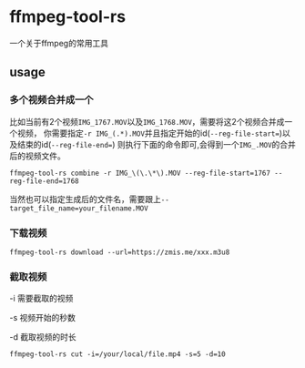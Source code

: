 # ffmpeg-tool-rs

一个关于ffmpeg的常用工具

## usage

### 多个视频合并成一个

比如当前有2个视频`IMG_1767.MOV`以及`IMG_1768.MOV`，需要将这2个视频合并成一个视频，
你需要指定`-r IMG_(.*).MOV`并且指定开始的id(`--reg-file-start=`)以及结束的id(`--reg-file-end=`)
则执行下面的命令即可,会得到一个`IMG_.MOV`的合并后的视频文件。

```
ffmpeg-tool-rs combine -r IMG_\(\.\*\).MOV --reg-file-start=1767 --reg-file-end=1768
```

当然也可以指定生成后的文件名，需要跟上`--target_file_name=your_filename.MOV`


### 下载视频

```
ffmpeg-tool-rs download --url=https://zmis.me/xxx.m3u8
```

### 截取视频

-i 需要截取的视频

-s 视频开始的秒数

-d 截取视频的时长

```
ffmpeg-tool-rs cut -i=/your/local/file.mp4 -s=5 -d=10
```
